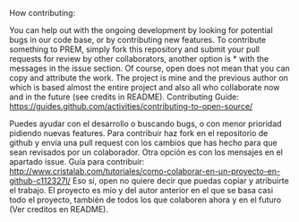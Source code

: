 How contributing:

You can help out with the ongoing development by looking for potential bugs in our code base, or by contributing new features.
To contribute something to PREM, simply fork this repository and submit your pull requests for review by other collaborators,
another option is * with the messages in the issue section.
Of course, open does not mean that you can copy and attribute the work.
The project is mine and the previous author on which is based almost the entire project and also all who collaborate now and in the future (see credits in README).
Contributing Guide: https://guides.github.com/activities/contributing-to-open-source/

Puedes ayudar con el desarrollo o buscando bugs, o con menor prioridad pidiendo nuevas features.
Para contribuir haz fork en el repositorio de github y envía una pull request con los cambios que has hecho para que sean revisados por un colaborador. Otra opción es con los mensajes en el apartado issue.
Guía para contribuir: http://www.cristalab.com/tutoriales/como-colaborar-en-un-proyecto-en-github-c112327l/
Eso sí, open no quiere decir que puedas copiar y atribuirte el trabajo.
El proyecto es mío y del autor anterior en el que se basa casi todo el proyecto, también de todos los que colaboren ahora y en el futuro (Ver creditos en README).
